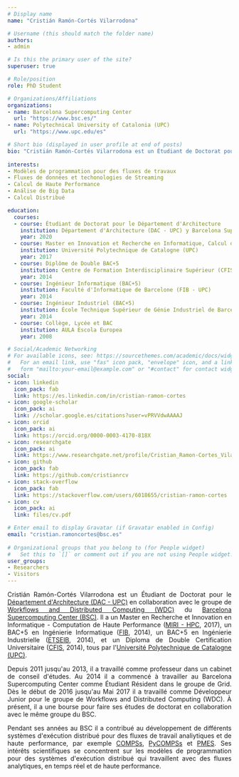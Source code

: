 ```yaml
---
# Display name
name: "Cristián Ramón-Cortés Vilarrodona"

# Username (this should match the folder name)
authors:
- admin

# Is this the primary user of the site?
superuser: true

# Role/position
role: PhD Student

# Organizations/Affiliations
organizations:
- name: Barcelona Supercomputing Center
  url: "https://www.bsc.es/"
- name: Polytechnical University of Catalonia (UPC)
  url: "https://www.upc.edu/es"

# Short bio (displayed in user profile at end of posts)
bio: "Cristián Ramón-Cortés Vilarrodona est un Étudiant de Doctorat pour le Département d'Architecture (DAC - UPC) en collaboration avec le groupe de Workflows and Distributed Computing (WDC) du Barcelona Supercomputing Center (BSC)."
 
interests:   
- Modèles de programmation pour des fluxes de travaux
- Fluxes de données et techonologies de Streaming
- Calcul de Haute Performance
- Análise de Big Data
- Calcul Distribué

education:
  courses:
  - course: Étudiant de Doctorat pour le Département d'Architecture
    institution: Département d'Architecture (DAC - UPC) y Barcelona Supercomputing Center (BSC)
    year: 2020
  - course: Master en Innovation et Recherche en Informatique, Calcul de Haute Performance (MIRI - HPC)
    institution: Université Polytechnique de Catalogne (UPC)
    year: 2017
  - course: Diplôme de Double BAC+5
    institution: Centre de Formation Interdisciplinaire Supérieur (CFIS - UPC)
    year: 2014
  - course: Ingénieur Informatique (BAC+5)
    institution: Faculté d'Informatique de Barcelone (FIB - UPC)
    year: 2014
  - course: Ingénieur Industriel (BAC+5)
    institution: École Technique Supérieur de Génie Industriel de Barcelone (ETSEIB - UPC)
    year: 2014
  - course: Collège, Lycée et BAC
    institution: AULA Escola Europea
    year: 2008

# Social/Academic Networking
# For available icons, see: https://sourcethemes.com/academic/docs/widgets/#icons
#   For an email link, use "fas" icon pack, "envelope" icon, and a link in the
#   form "mailto:your-email@example.com" or "#contact" for contact widget.
social:
- icon: linkedin
  icon_pack: fab
  link: https://es.linkedin.com/in/cristian-ramon-cortes
- icon: google-scholar
  icon_pack: ai
  link: //scholar.google.es/citations?user=vPRVVdwAAAAJ
- icon: orcid
  icon_pack: ai
  link: https://orcid.org/0000-0003-4170-818X
- icon: researchgate
  icon_pack: ai
  link: https://www.researchgate.net/profile/Cristian_Ramon-Cortes_Vilarrodona
- icon: github
  icon_pack: fab
  link: https://github.com/cristianrcv
- icon: stack-overflow
  icon_pack: fab
  link: https://stackoverflow.com/users/6018655/cristian-ramon-cortes
- icon: cv
  icon_pack: ai
  link: files/cv.pdf

# Enter email to display Gravatar (if Gravatar enabled in Config)
email: "cristian.ramoncortes@bsc.es"
  
# Organizational groups that you belong to (for People widget)
#   Set this to `[]` or comment out if you are not using People widget.  
user_groups:
- Researchers
- Visitors
---
```


<p align="justify">
Cristián Ramón-Cortés Vilarrodona est un Étudiant de Doctorat pour le <a href="http://www.ac.upc.edu/es" target="_blank">Département d'Architecture (DAC - UPC)</a> en collaboration avec le groupe de <a href="https://www.bsc.es/discover-bsc/organisation/scientific-structure/workflows-and-distributed-computing" target="_blank">Workflows and Distributed Computing (WDC)</a> du <a href="https://www.bsc.es/" target="_blank">Barcelona Supercomputing Center (BSC)</a>. Il a un Master en Recherche et Innovation en Informatique - Computation de Haute Performance (<a href="https://masters.fib.upc.edu/masters/miri-high-performance-computing" target="_blank">MIRI - HPC</a>, 2017), un BAC+5 en Ingénierie Informatique (<a href="https://www.fib.upc.edu/" target="_blank">FIB</a>, 2014), un BAC+5 en Ingénierie Industrielle (<a href="https://etseib.upc.edu/ca" target="_blank">ETSEIB</a>, 2014), et un Diploma de Double Certification Universitaire (<a href="https://cfis.upc.edu/" target="_blank">CFIS</a>, 2014), tous par l'<a href="https://www.upc.edu/" target="_blank">Université Polytechnique de Catalogne (UPC)</a>.
</p>

<p align="justify">
Depuis 2011 jusqu'au 2013, il a travaillé comme professeur dans un cabinet de conseil d'études. Au 2014 il a commencé à travailler au Barcelona Supercomputing Center comme Étudiant Résident dans le groupe de Grid. Dès le début de 2016 jusqu'au Mai 2017 il a travaillé comme Développeur Junior pour le groupe de Workflows and Distributed Computing (WDC). À présent, il a une bourse pour faire ses études de doctorat en collaboration avec le même groupe du BSC.
</p>

<p align="justify">
Pendant ses années au BSC il a contribué au développement de différents systèmes d'exécution distribué pour des fluxes de travail analiytiques et de haute performance, par exemple <a href="http://compss.bsc.es" target="_blank">COMPSs</a>, <a href="http://compss.bsc.es" target="_blank">PyCOMPSs</a> et <a href="https://www.bsc.es/research-and-development/software-and-apps/software-list/pmes" target="_blank">PMES</a>. Ses intérêts scientifiques se concentrent sur les modèles de programmation pour des systèmes d'exécution distribué qui travaillent avec des fluxes analytiques, en temps réel et de haute performance. 
</p>
